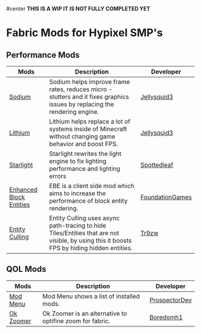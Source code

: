 #center **THIS IS A WIP IT IS NOT FULLY COMPLETED YET** 
# Fabric Mods for Hypixel SMP's
## Performance Mods
| Mods     | Description | Developer|
| ----------- | ----------- |---|
|[Sodium](https://www.curseforge.com/minecraft/mc-mods/sodium)|Sodium helps improve frame rates, reduces micro - stutters and it fixes graphics issues by replacing the rendering engine.|[Jellysquid3](https://www.curseforge.com/members/jellysquid3/projects)|
|[Lithium](https://www.curseforge.com/minecraft/mc-mods/lithium)|Lithium helps replace a lot of systems inside of Minecraft without changing game behavior and boost FPS.|[Jellysquid3](https://www.curseforge.com/members/jellysquid3/projects)|
|[Starlight](https://github.com/Spottedleaf/Starlight/releases)|Starlight rewrites the light engine to fix lighting performance and lighting errors|[Spottedleaf](https://github.com/Spottedleaf)
|[Enhanced Block Entities](https://www.curseforge.com/minecraft/mc-mods/enhanced-block-entities)|EBE is a client side mod which aims to increase the performance of block entity rendering.|[FoundationGames](https://www.curseforge.com/members/foundationgames)
|[Entity Culling](https://www.curseforge.com/minecraft/mc-mods/entityculling)|Entity Culling uses async path-tracing to hide Tiles/Entities that are not visible, by using this it boosts FPS by hiding hidden entities.|[Tr9zw](https://www.curseforge.com/members/tr9zw)
## QOL Mods
| Mods     | Description | Developer|
| ----------- | ----------- |---|
|[Mod Menu](https://www.curseforge.com/minecraft/mc-mods/modmenu)|Mod Menu shows a list of installed mods.|[ProspectorDev](https://www.curseforge.com/members/prospectordev)
|[Ok Zoomer](https://www.curseforge.com/minecraft/mc-mods/ok-zoomer)|Ok Zoomer is an alternative to optifine zoom for fabric.|[Boredomh1](https://www.curseforge.com/members/boredomh1)
